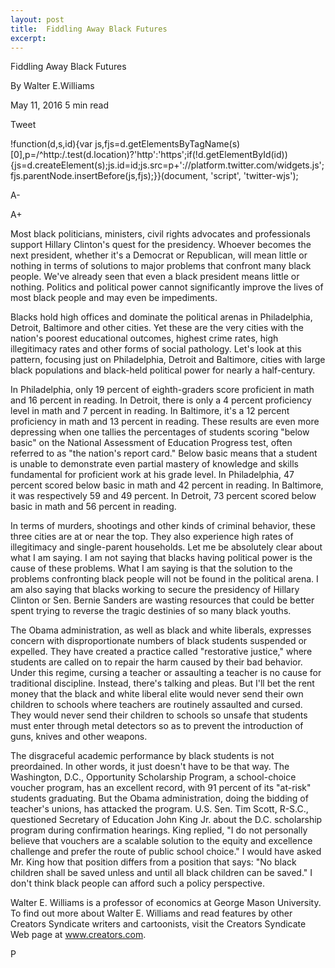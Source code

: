```yaml
---
layout: post
title:  Fiddling Away Black Futures
excerpt:
---
```


 

Fiddling Away Black Futures

By Walter E.Williams



May 11, 2016 5 min read

Tweet

!function(d,s,id){var js,fjs=d.getElementsByTagName(s)[0],p=/^http:/.test(d.location)?'http':'https';if(!d.getElementById(id)){js=d.createElement(s);js.id=id;js.src=p+'://platform.twitter.com/widgets.js';fjs.parentNode.insertBefore(js,fjs);}}(document, 'script', 'twitter-wjs');

 A- 

 A+ 





Most black politicians, ministers, civil rights advocates and professionals support Hillary Clinton's quest for the presidency. Whoever becomes the next president, whether it's a Democrat or Republican, will mean little or nothing in terms of solutions to major problems that confront many black people. We've already seen that even a black president means little or nothing. Politics and political power cannot significantly improve the lives of most black people and may even be impediments.

Blacks hold high offices and dominate the political arenas in Philadelphia, Detroit, Baltimore and other cities. Yet these are the very cities with the nation's poorest educational outcomes, highest crime rates, high illegitimacy rates and other forms of social pathology. Let's look at this pattern, focusing just on Philadelphia, Detroit and Baltimore, cities with large black populations and black-held political power for nearly a half-century.

In Philadelphia, only 19 percent of eighth-graders score proficient in math and 16 percent in reading. In Detroit, there is only a 4 percent proficiency level in math and 7 percent in reading. In Baltimore, it's a 12 percent proficiency in math and 13 percent in reading. These results are even more depressing when one tallies the percentages of students scoring "below basic" on the National Assessment of Education Progress test, often referred to as "the nation's report card." Below basic means that a student is unable to demonstrate even partial mastery of knowledge and skills fundamental for proficient work at his grade level. In Philadelphia, 47 percent scored below basic in math and 42 percent in reading. In Baltimore, it was respectively 59 and 49 percent. In Detroit, 73 percent scored below basic in math and 56 percent in reading.

In terms of murders, shootings and other kinds of criminal behavior, these three cities are at or near the top. They also experience high rates of illegitimacy and single-parent households. Let me be absolutely clear about what I am saying. I am not saying that blacks having political power is the cause of these problems. What I am saying is that the solution to the problems confronting black people will not be found in the political arena. I am also saying that blacks working to secure the presidency of Hillary Clinton or Sen. Bernie Sanders are wasting resources that could be better spent trying to reverse the tragic destinies of so many black youths.

The Obama administration, as well as black and white liberals, expresses concern with disproportionate numbers of black students suspended or expelled. They have created a practice called "restorative justice," where students are called on to repair the harm caused by their bad behavior. Under this regime, cursing a teacher or assaulting a teacher is no cause for traditional discipline. Instead, there's talking and pleas. But I'll bet the rent money that the black and white liberal elite would never send their own children to schools where teachers are routinely assaulted and cursed. They would never send their children to schools so unsafe that students must enter through metal detectors so as to prevent the introduction of guns, knives and other weapons.



The disgraceful academic performance by black students is not preordained. In other words, it just doesn't have to be that way. The Washington, D.C., Opportunity Scholarship Program, a school-choice voucher program, has an excellent record, with 91 percent of its "at-risk" students graduating. But the Obama administration, doing the bidding of teacher's unions, has attacked the program. U.S. Sen. Tim Scott, R-S.C., questioned Secretary of Education John King Jr. about the D.C. scholarship program during confirmation hearings. King replied, "I do not personally believe that vouchers are a scalable solution to the equity and excellence challenge and prefer the route of public school choice." I would have asked Mr. King how that position differs from a position that says: "No black children shall be saved unless and until all black children can be saved." I don't think black people can afford such a policy perspective.

Walter E. Williams is a professor of economics at George Mason University. To find out more about Walter E. Williams and read features by other Creators Syndicate writers and cartoonists, visit the Creators Syndicate Web page at www.creators.com.

P
